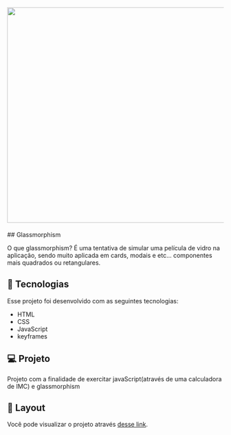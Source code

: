 

<h1 align="center">
  <img  src="/assets/glass.gif" width="700px" height="500px" />
</h1>
## Glassmorphism


O que glassmorphism? É uma tentativa de simular uma película de vidro na aplicação, sendo muito aplicada em cards, modais e etc… componentes mais quadrados ou retangulares.

## 🚀 Tecnologias


Esse projeto foi desenvolvido com as seguintes tecnologias:

- HTML
- CSS
- JavaScript
- keyframes

## 💻 Projeto

Projeto com a finalidade de exercitar javaScript(através de uma calculadora de IMC) e glassmorphism 

## 🔖 Layout
Você pode visualizar o projeto  através [desse link](https://cleitonbarros.github.io/Glassmorphism/).
